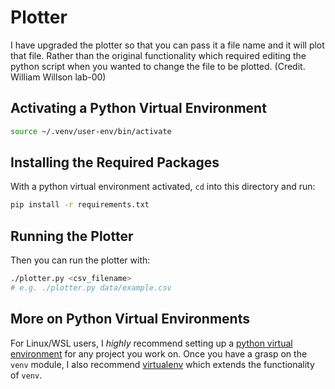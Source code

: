 <!--- coppied form lab-00 --->
# Plotter

I have upgraded the plotter so that you can pass it a file name and it will plot that file. Rather than the original functionality which required editing the python script when you wanted to change the file to be plotted. (Credit. William Willson lab-00)

## Activating a Python Virtual Environment

```bash
source ~/.venv/user-env/bin/activate
```

## Installing the Required Packages

With a python virtual environment activated, `cd` into this directory and run:

```bash
pip install -r requirements.txt
```
## Running the Plotter

Then you can run the plotter with:

```bash
./plotter.py <csv_filename>
# e.g. ./plotter.py data/example.csv
```

## More on Python Virtual Environments

For Linux/WSL users, I *highly* recommend setting up a [python virtual environment](https://realpython.com/python-virtual-environments-a-primer/) for any project you work on. Once you have a grasp on the `venv` module, I also recommend [virtualenv](https://virtualenv.pypa.io/en/latest/) which extends the functionality of `venv`.

